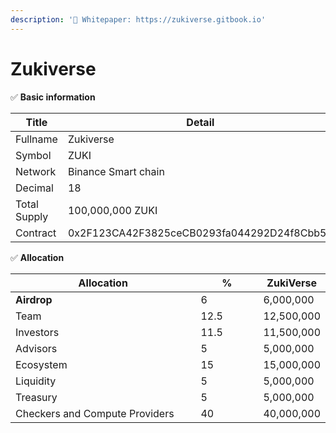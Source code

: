 ```yaml
---
description: '📄 Whitepaper: https://zukiverse.gitbook.io'
---
```


# Zukiverse

✅ **Basic information**

<table><thead><tr><th width="143">Title</th><th>Detail</th></tr></thead><tbody><tr><td>Fullname</td><td>Zukiverse</td></tr><tr><td>Symbol</td><td>ZUKI</td></tr><tr><td>Network</td><td>Binance Smart chain</td></tr><tr><td>Decimal</td><td>18</td></tr><tr><td>Total Supply</td><td>100,000,000 ZUKI</td></tr><tr><td>Contract</td><td>0x2F123CA42F3825ceCB0293fa044292D24f8Cbb51</td></tr></tbody></table>

✅ **Allocation**

<table><thead><tr><th width="297">Allocation</th><th width="88">%</th><th>ZukiVerse</th></tr></thead><tbody><tr><td><strong>Airdrop</strong></td><td>6</td><td>6,000,000</td></tr><tr><td>Team</td><td>12.5</td><td>12,500,000</td></tr><tr><td>Investors</td><td>11.5</td><td>11,500,000</td></tr><tr><td>Advisors</td><td>5</td><td>5,000,000</td></tr><tr><td>Ecosystem</td><td>15</td><td>15,000,000</td></tr><tr><td>Liquidity</td><td>5</td><td>5,000,000</td></tr><tr><td>Treasury</td><td>5</td><td>5,000,000</td></tr><tr><td>Checkers and Compute Providers</td><td>40</td><td>40,000,000</td></tr></tbody></table>
